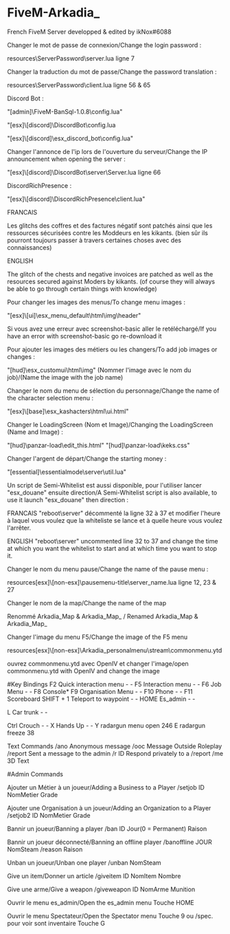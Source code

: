 # FiveM-Arkadia_

French FiveM Server developped & edited by ikNox#6088

Changer le mot de passe de connexion/Change the login password :

resources\ServerPassword\server.lua ligne 7

Changer la traduction du mot de passe/Change the password translation :

resources\ServerPassword\client.lua ligne 56 & 65

Discord Bot :

"[admin]\FiveM-BanSql-1.0.8\config.lua"

"[esx]\\[discord]\DiscordBot\config.lua

"[esx]\\[discord]\esx_discord_bot\config.lua"

Changer l'annonce de l'ip lors de l'ouverture du serveur/Change the IP announcement when opening the server :

"[esx]\\[discord]\DiscordBot\server\Server.lua ligne 66

DiscordRichPresence :

"[esx]\\[discord]\DiscordRichPresence\client.lua"

FRANCAIS

Les glitchs des coffres et des factures négatif sont patchés ainsi que les ressources sécurisées contre les Moddeurs en les kikants.
(bien sûr ils pourront toujours passer à travers certaines choses avec des connaissances)

ENGLISH

The glitch of the chests and negative invoices are patched as well as the resources secured against Moders by kikants.
(of course they will always be able to go through certain things with knowledge)

Pour changer les images des menus/To change menu images :

"[esx]\\[ui]\esx_menu_default\html\img\header"

Si vous avez une erreur avec screenshot-basic aller le retéléchargé/If you have an error with screenshot-basic go re-download it

Pour ajouter les images des métiers ou les changers/To add job images or changes :

"[hud]\esx_customui\html\img" (Nommer l'image avec le nom du job)/(Name the image with the job name)

Changer le nom du menu de sélection du personnage/Change the name of the character selection menu :

"[esx]\\[base]\esx_kashacters\html\ui.html"

Changer le LoadingScreen (Nom et Image)/Changing the LoadingScreen (Name and Image) : 

"[hud]\panzar-load\edit_this.html"
"[hud]\panzar-load\keks.css"

Changer l'argent de départ/Change the starting money :

"[essential]\essentialmode\server\util.lua"

Un script de Semi-Whitelist est aussi disponible, pour l'utiliser lancer "esx_douane" ensuite direction/A Semi-Whitelist script is also available, to use it launch "esx_douane" then direction :

FRANCAIS
"reboot\server" décommenté la ligne 32 à 37 et modifier l'heure à laquel vous voulez que la whiteliste se lance et à quelle heure vous voulez l'arrêter.

ENGLISH
"reboot\server" uncommented line 32 to 37 and change the time at which you want the whitelist to start and at which time you want to stop it.

Changer le nom du menu pause/Change the name of the pause menu :

resources\[esx]\\[non-esx]\pausemenu-title\server_name.lua ligne 12, 23 & 27

Changer le nom de la map/Change the name of the map

Renommé Arkadia_Map & Arkadia_Map_ / Renamed Arkadia_Map & Arkadia_Map_

Changer l'image du menu F5/Change the image of the F5 menu

resources\[esx]\\[non-esx]\Arkadia_personalmenu\stream\commonmenu.ytd

ouvrez commonmenu.ytd avec OpenIV et changer l'image/open commonmenu.ytd with OpenIV and change the image

#Key Bindings
F2 Quick interaction menu - -
F5 Interaction menu - -
F6 Job Menu - -
F8 Console*
F9 Organisation Menu - -
F10 Phone - -
F11 Scoreboard
SHIFT + 1 Teleport to waypoint - -
HOME Es_admin - -

L Car trunk - -

Ctrl Crouch - -
X Hands Up - -
Y radargun menu open 246
E radargun freeze 38

Text Commands
/ano Anonymous message
/ooc Message Outside Roleplay
/report Sent a message to the admin
/r ID Respond privately to a /report
/me 3D Text

#Admin Commands

Ajouter un Métier à un joueur/Adding a Business to a Player
/setjob ID NomMetier Grade

Ajouter une Organisation à un joueur/Adding an Organization to a Player
/setjob2 ID NomMetier Grade

Bannir un joueur/Banning a player
/ban ID Jour(0 = Permanent) Raison

Bannir un joueur déconnecté/Banning an offline player
/banoffline JOUR NomSteam
/reason Raison

Unban un joueur/Unban one player
/unban NomSteam

Give un item/Donner un article
/giveitem ID NomItem Nombre

Give une arme/Give a weapon
/giveweapon ID NomArme Munition

Ouvrir le menu es_admin/Open the es_admin menu
Touche HOME

Ouvrir le menu Spectateur/Open the Spectator menu
Touche 9 ou /spec.
pour voir sont inventaire Touche G
